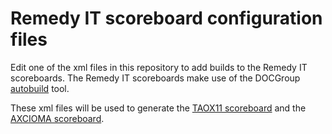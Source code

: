 # Remedy IT scoreboard configuration files

Edit one of the xml files in this repository to add builds to the
Remedy IT scoreboards. The Remedy IT scoreboards make use of the
DOCGroup [autobuild](https://github.com/DOCGroup/autobuild) tool.

These xml files will be used to generate
the [TAOX11 scoreboard](https://www.taox11.org/scoreboard.html) and
the [AXCIOMA scoreboard](https://www.axcioma.org/scoreboard.html).
